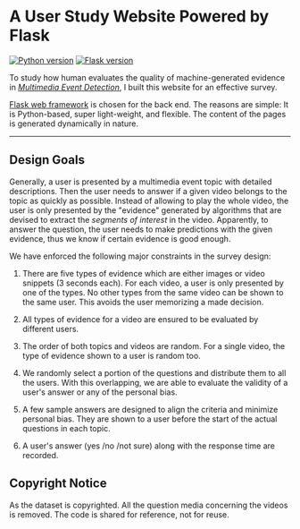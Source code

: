 # A User Study Website Powered by Flask

[![Python version](https://img.shields.io/badge/python-2.7-blue.svg)](https://www.python.org/download/releases/2.7/)
[![Flask version](https://img.shields.io/static/v1.svg?label=flask&message=1.0&color=blue&logo=flask)](https://pypi.org/project/Flask/)

To study how human evaluates the quality of machine-generated evidence in *[Multimedia Event Detection](https://www.nist.gov/itl/iad/mig/med-2016-evaluation)*, I built this website for an effective survey.

[Flask web framework](http://flask.pocoo.org/) is chosen for the back end. The reasons are simple: It is Python-based, super light-weight, and flexible. The content of the pages is generated dynamically in nature.

------------------------------------------

## Design Goals

Generally, a user is presented by a multimedia event topic with detailed descriptions. Then the user needs to answer if a given video belongs to the topic as quickly as possible. Instead of allowing to play the whole video, the user is only presented by the "evidence" generated by algorithms that are devised to extract the *segments of interest* in the video. Apparently, to answer the question, the user needs to make predictions with the given evidence, thus we know if certain evidence is good enough.

We have enforced the following major constraints in the survey design:

1. There are five types of evidence which are either images or video snippets (3 seconds each). For each video, a user is only presented by one of the types. No other types from the same video can be shown to the same user. This avoids the user memorizing a made decision.

2. All types of evidence for a video are ensured to be evaluated by different users.

3. The order of both topics and videos are random. For a single video, the type of evidence shown to a user is random too.

4. We randomly select a portion of the questions and distribute them to all the users. With this overlapping, we are able to evaluate the validity of a user's answer or any of the personal bias.

5. A few sample answers are designed to align the criteria and minimize personal bias. They are shown to a user before the start of the actual questions in each topic.

6. A user's answer (yes /no /not sure) along with the response time are recorded.

## Copyright Notice

As the dataset is copyrighted. All the question media concerning the videos is removed. The code is shared for reference, not for reuse.

